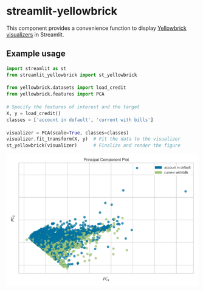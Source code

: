 # streamlit-yellowbrick

This component provides a convenience function to display [Yellowbrick](https://www.scikit-yb.org/en/latest/index.html) [visualizers](https://www.scikit-yb.org/en/latest/api/index.html) in Streamlit.

## Example usage

```python
import streamlit as st
from streamlit_yellowbrick import st_yellowbrick

from yellowbrick.datasets import load_credit
from yellowbrick.features import PCA

# Specify the features of interest and the target
X, y = load_credit()
classes = ['account in default', 'current with bills']

visualizer = PCA(scale=True, classes=classes)
visualizer.fit_transform(X, y)  # Fit the data to the visualizer
st_yellowbrick(visualizer)      # Finalize and render the figure
```

![st_yellowbrick](https://github.com/snehankekre/streamlit-yellowbrick/blob/master/_static/example.png)
